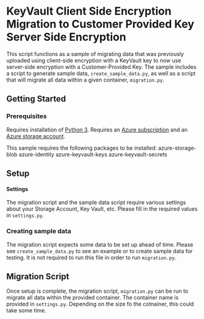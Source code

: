 # KeyVault Client Side Encryption Migration to Customer Provided Key Server Side Encryption

This script functions as a sample of migrating data that was previously uploaded using client-side encryption with a KeyVault key to now use server-side encryption with a Customer-Provided Key. The sample includes a script to generate sample data, `create_sample_data.py`, as well as a script that will migrate all data within a given container, `migration.py`.

## Getting Started
### Prerequisites
Requires installation of [Python 3](https://www.python.org/downloads/). Requires an [Azure subscription](https://azure.microsoft.com/en-us/free/) and an [Azure storage account](https://docs.microsoft.com/en-us/azure/storage/common/storage-account-create?tabs=azure-portal).

This sample requires the following packages to be installed:
azure-storage-blob
azure-identity
azure-keyvault-keys
azure-keyvault-secrets

## Setup
#### Settings
The migration script and the sample data script require various settings about your Storage Account, Key Vault, etc. Please fill in the required values in `settings.py`.

### Creating sample data
The migration script expects some data to be set up ahead of time. Please see `create_sample_data.py` to see an example or to create sample data for testing. It is not required to run this file in order to run `migration.py`.

## Migration Script
Once setup is complete, the migration script, `migration.py` can be run to migrate all data within the provided container. The container name is provided in `settings.py`. Depending on the size fo the cotnainer, this could take some time.